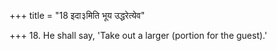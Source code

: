 +++
title = "18 इदा३मिति भूय उद्धरेत्येव"

+++
18. He shall say, 'Take out a larger (portion for the guest).'
